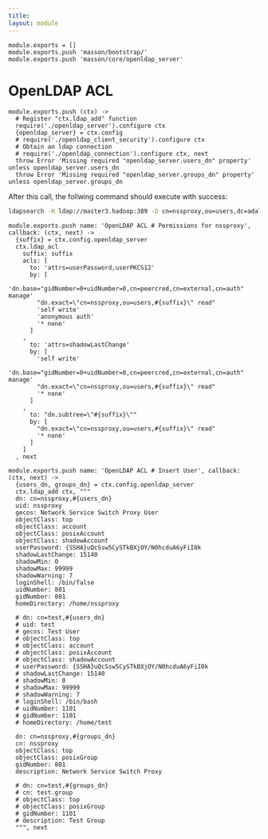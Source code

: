 ```yaml
---
title: 
layout: module
---
```


    module.exports = []
    module.exports.push 'masson/bootstrap/'
    module.exports.push 'masson/core/openldap_server'

# OpenLDAP ACL

    module.exports.push (ctx) ->
      # Register "ctx.ldap_add" function
      require('./openldap_server').configure ctx
      {openldap_server} = ctx.config
      # require('./openldap_client_security').configure ctx
      # Obtain an ldap connection
      # require('./openldap_connection').configure ctx, next
      throw Error 'Missing required "openldap_server.users_dn" property' unless openldap_server.users_dn
      throw Error 'Missing required "openldap_server.groups_dn" property' unless openldap_server.groups_dn

After this call, the follwing command should execute with success:

```bash
ldapsearch -H ldap://master3.hadoop:389 -D cn=nssproxy,ou=users,dc=adaltas,dc=com -w test
```

    module.exports.push name: 'OpenLDAP ACL # Permissions for nssproxy', callback: (ctx, next) ->
      {suffix} = ctx.config.openldap_server
      ctx.ldap_acl
        suffix: suffix
        acls: [
          to: 'attrs=userPassword,userPKCS12'
          by: [
            'dn.base="gidNumber=0+uidNumber=0,cn=peercred,cn=external,cn=auth" manage'
            "dn.exact=\"cn=nssproxy,ou=users,#{suffix}\" read"
            'self write'
            'anonymous auth'
            '* none'
          ]
        ,
          to: 'attrs=shadowLastChange'
          by: [
            'self write'
            'dn.base="gidNumber=0+uidNumber=0,cn=peercred,cn=external,cn=auth" manage'
            "dn.exact=\"cn=nssproxy,ou=users,#{suffix}\" read"
            '* none'
          ]
        ,
          to: "dn.subtree=\"#{suffix}\""
          by: [
            "dn.exact=\"cn=nssproxy,ou=users,#{suffix}\" read"
            '* none'
          ]
        ]
      , next

    module.exports.push name: 'OpenLDAP ACL # Insert User', callback: (ctx, next) ->
      {users_dn, groups_dn} = ctx.config.openldap_server
      ctx.ldap_add ctx, """
      dn: cn=nssproxy,#{users_dn}
      uid: nssproxy
      gecos: Network Service Switch Proxy User
      objectClass: top
      objectClass: account
      objectClass: posixAccount
      objectClass: shadowAccount
      userPassword: {SSHA}uQcSsw5CySTkBXjOY/N0hcduA6yFiI0k
      shadowLastChange: 15140
      shadowMin: 0
      shadowMax: 99999
      shadowWarning: 7
      loginShell: /bin/false
      uidNumber: 801
      gidNumber: 801
      homeDirectory: /home/nssproxy

      # dn: cn=test,#{users_dn}
      # uid: test
      # gecos: Test User
      # objectClass: top
      # objectClass: account
      # objectClass: posixAccount
      # objectClass: shadowAccount
      # userPassword: {SSHA}uQcSsw5CySTkBXjOY/N0hcduA6yFiI0k
      # shadowLastChange: 15140
      # shadowMin: 0
      # shadowMax: 99999
      # shadowWarning: 7
      # loginShell: /bin/bash
      # uidNumber: 1101
      # gidNumber: 1101
      # homeDirectory: /home/test

      dn: cn=nssproxy,#{groups_dn}
      cn: nssproxy
      objectClass: top
      objectClass: posixGroup
      gidNumber: 801
      description: Network Service Switch Proxy

      # dn: cn=test,#{groups_dn}
      # cn: test.group
      # objectClass: top
      # objectClass: posixGroup
      # gidNumber: 1101
      # description: Test Group
      """, next

      







